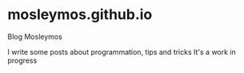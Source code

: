 # mosleymos.github.io

Blog Mosleymos

I write some posts about programmation, tips and tricks
It's a work in progress
